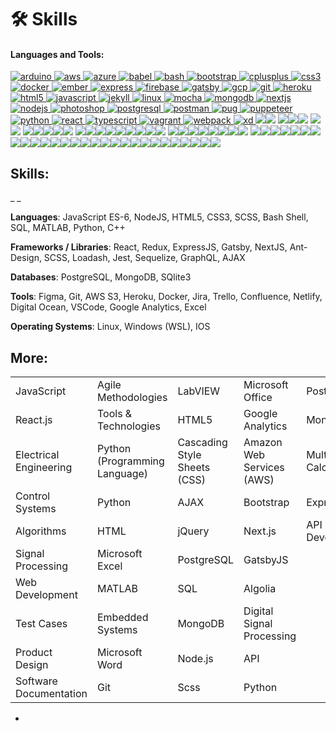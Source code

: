 # 🛠 Skills

#### Languages and Tools:

<mark style="color:blue;"></mark>[<mark style="color:blue;"></mark>![arduino](https://cdn.worldvectorlogo.com/logos/arduino-1.svg) <mark style="color:blue;"></mark>](https://www.arduino.cc)<mark style="color:blue;"></mark>[<mark style="color:blue;"></mark>![aws](https://raw.githubusercontent.com/devicons/devicon/master/icons/amazonwebservices/amazonwebservices-original-wordmark.svg) <mark style="color:blue;"></mark>](https://aws.amazon.com)<mark style="color:blue;"></mark>[<mark style="color:blue;"></mark>![azure](https://www.vectorlogo.zone/logos/microsoft\_azure/microsoft\_azure-icon.svg) <mark style="color:blue;"></mark>](https://azure.microsoft.com/en-in/)<mark style="color:blue;"></mark>[<mark style="color:blue;"></mark>![babel](https://www.vectorlogo.zone/logos/babeljs/babeljs-icon.svg) <mark style="color:blue;"></mark>](https://babeljs.io)<mark style="color:blue;"></mark>[<mark style="color:blue;"></mark>![bash](https://www.vectorlogo.zone/logos/gnu\_bash/gnu\_bash-icon.svg) <mark style="color:blue;"></mark>](https://www.gnu.org/software/bash/)<mark style="color:blue;"></mark>[<mark style="color:blue;"></mark>![bootstrap](https://raw.githubusercontent.com/devicons/devicon/master/icons/bootstrap/bootstrap-plain-wordmark.svg) <mark style="color:blue;"></mark>](https://getbootstrap.com)<mark style="color:blue;"></mark>[<mark style="color:blue;"></mark>![cplusplus](https://raw.githubusercontent.com/devicons/devicon/master/icons/cplusplus/cplusplus-original.svg) <mark style="color:blue;"></mark>](https://www.w3schools.com/cpp/)<mark style="color:blue;"></mark>[<mark style="color:blue;"></mark>![css3](https://raw.githubusercontent.com/devicons/devicon/master/icons/css3/css3-original-wordmark.svg) <mark style="color:blue;"></mark>](https://www.w3schools.com/css/)<mark style="color:blue;"></mark>[<mark style="color:blue;"></mark>![docker](https://raw.githubusercontent.com/devicons/devicon/master/icons/docker/docker-original-wordmark.svg) <mark style="color:blue;"></mark>](https://www.docker.com)<mark style="color:blue;"></mark>[ <mark style="color:blue;"></mark>](https://www.elastic.co)<mark style="color:blue;"></mark>[<mark style="color:blue;"></mark>![ember](https://raw.githubusercontent.com/devicons/devicon/master/icons/ember/ember-original-wordmark.svg) <mark style="color:blue;"></mark>](https://emberjs.com)<mark style="color:blue;"></mark>[<mark style="color:blue;"></mark>![express](https://raw.githubusercontent.com/devicons/devicon/master/icons/express/express-original-wordmark.svg) <mark style="color:blue;"></mark>](https://expressjs.com)<mark style="color:blue;"></mark>[<mark style="color:blue;"></mark>![firebase](https://www.vectorlogo.zone/logos/firebase/firebase-icon.svg) <mark style="color:blue;"></mark>](https://firebase.google.com)<mark style="color:blue;"></mark>[<mark style="color:blue;"></mark>![gatsby](https://www.vectorlogo.zone/logos/gatsbyjs/gatsbyjs-icon.svg) <mark style="color:blue;"></mark>](https://www.gatsbyjs.com)<mark style="color:blue;"></mark>[<mark style="color:blue;"></mark>![gcp](https://www.vectorlogo.zone/logos/google\_cloud/google\_cloud-icon.svg) <mark style="color:blue;"></mark>](https://cloud.google.com)<mark style="color:blue;"></mark>[<mark style="color:blue;"></mark>![git](https://www.vectorlogo.zone/logos/git-scm/git-scm-icon.svg) <mark style="color:blue;"></mark>](https://git-scm.com)<mark style="color:blue;"></mark>[<mark style="color:blue;"></mark>![heroku](https://www.vectorlogo.zone/logos/heroku/heroku-icon.svg) <mark style="color:blue;"></mark>](https://heroku.com)<mark style="color:blue;"></mark>[<mark style="color:blue;"></mark>![html5](https://raw.githubusercontent.com/devicons/devicon/master/icons/html5/html5-original-wordmark.svg) <mark style="color:blue;"></mark>](https://www.w3.org/html/)<mark style="color:blue;"></mark>[<mark style="color:blue;"></mark>![javascript](https://raw.githubusercontent.com/devicons/devicon/master/icons/javascript/javascript-original.svg) <mark style="color:blue;"></mark>](https://developer.mozilla.org/en-US/docs/Web/JavaScript)<mark style="color:blue;"></mark>[<mark style="color:blue;"></mark>![jekyll](https://www.vectorlogo.zone/logos/jekyllrb/jekyllrb-icon.svg) <mark style="color:blue;"></mark>](https://jekyllrb.com)<mark style="color:blue;"></mark>[<mark style="color:blue;"></mark>![linux](https://raw.githubusercontent.com/devicons/devicon/master/icons/linux/linux-original.svg) <mark style="color:blue;"></mark>](https://www.linux.org)<mark style="color:blue;"></mark>[<mark style="color:blue;"></mark>![mocha](https://www.vectorlogo.zone/logos/mochajs/mochajs-icon.svg) <mark style="color:blue;"></mark>](https://mochajs.org)<mark style="color:blue;"></mark>[<mark style="color:blue;"></mark>![mongodb](https://raw.githubusercontent.com/devicons/devicon/master/icons/mongodb/mongodb-original-wordmark.svg) <mark style="color:blue;"></mark>](https://www.mongodb.com)<mark style="color:blue;"></mark>[<mark style="color:blue;"></mark>![nextjs](https://cdn.worldvectorlogo.com/logos/nextjs-3.svg) <mark style="color:blue;"></mark>](https://nextjs.org)<mark style="color:blue;"></mark>[<mark style="color:blue;"></mark>![nodejs](https://raw.githubusercontent.com/devicons/devicon/master/icons/nodejs/nodejs-original-wordmark.svg) <mark style="color:blue;"></mark>](https://nodejs.org)<mark style="color:blue;"></mark>[<mark style="color:blue;"></mark>![photoshop](https://raw.githubusercontent.com/devicons/devicon/master/icons/photoshop/photoshop-line.svg) <mark style="color:blue;"></mark>](https://www.photoshop.com/en)<mark style="color:blue;"></mark>[<mark style="color:blue;"></mark>![postgresql](https://raw.githubusercontent.com/devicons/devicon/master/icons/postgresql/postgresql-original-wordmark.svg) <mark style="color:blue;"></mark>](https://www.postgresql.org)<mark style="color:blue;"></mark>[<mark style="color:blue;"></mark>![postman](https://www.vectorlogo.zone/logos/getpostman/getpostman-icon.svg) <mark style="color:blue;"></mark>](https://postman.com)<mark style="color:blue;"></mark>[<mark style="color:blue;"></mark>![pug](https://cdn.worldvectorlogo.com/logos/pug.svg) <mark style="color:blue;"></mark>](https://pugjs.org)<mark style="color:blue;"></mark>[<mark style="color:blue;"></mark>![puppeteer](https://www.vectorlogo.zone/logos/pptrdev/pptrdev-official.svg) <mark style="color:blue;"></mark>](https://github.com/puppeteer/puppeteer)<mark style="color:blue;"></mark>[<mark style="color:blue;"></mark>![python](https://raw.githubusercontent.com/devicons/devicon/master/icons/python/python-original.svg) <mark style="color:blue;"></mark>](https://www.python.org)<mark style="color:blue;"></mark>[<mark style="color:blue;"></mark>![react](https://raw.githubusercontent.com/devicons/devicon/master/icons/react/react-original-wordmark.svg) <mark style="color:blue;"></mark>](https://reactjs.org)<mark style="color:blue;"></mark>[<mark style="color:blue;"></mark>![typescript](https://raw.githubusercontent.com/devicons/devicon/master/icons/typescript/typescript-original.svg) <mark style="color:blue;"></mark>](https://www.typescriptlang.org)<mark style="color:blue;"></mark>[<mark style="color:blue;"></mark>![vagrant](https://www.vectorlogo.zone/logos/vagrantup/vagrantup-icon.svg) <mark style="color:blue;"></mark>](https://www.vagrantup.com)<mark style="color:blue;"></mark>[<mark style="color:blue;"></mark>![webpack](https://raw.githubusercontent.com/devicons/devicon/d00d0969292a6569d45b06d3f350f463a0107b0d/icons/webpack/webpack-original-wordmark.svg) <mark style="color:blue;"></mark>](https://webpack.js.org)<mark style="color:blue;"></mark>[<mark style="color:blue;"></mark>![xd](https://cdn.worldvectorlogo.com/logos/adobe-xd.svg) <mark style="color:blue;"></mark>](https://www.adobe.com/products/xd.html)<mark style="color:blue;"></mark>[<mark style="color:blue;"></mark>![](https://img.stackshare.io/service/7879/GraphiQL.png)<mark style="color:blue;"></mark>](https://stackshare.io/graphiql)<mark style="color:blue;"></mark>[<mark style="color:blue;"></mark>![](https://img.stackshare.io/package/14575/default\_490406fdda9dc75804913583bc9d0f6648768698.png)<mark style="color:blue;"></mark>](https://stackshare.io/nuget-node-js) <mark style="color:blue;"></mark>[<mark style="color:blue;"></mark>![](https://img.stackshare.io/service/1647/google-cloud-endpoints.png)<mark style="color:blue;"></mark>](https://stackshare.io/google-cloud-endpoints)<mark style="color:blue;"></mark>[<mark style="color:blue;"></mark>![](https://img.stackshare.io/service/7670/m3cEA33V\_400x400.jpg)<mark style="color:blue;"></mark>](https://stackshare.io/firebase-cloud-messaging)<mark style="color:blue;"></mark>[<mark style="color:blue;"></mark>![](https://img.stackshare.io/service/7374/react-redux.png)<mark style="color:blue;"></mark>](https://stackshare.io/react-redux) <mark style="color:blue;"></mark>[<mark style="color:blue;"></mark>![](https://img.stackshare.io/package/15892/default\_e0a4fb1126d7400f419f0931cf1669947a5bc552.png)<mark style="color:blue;"></mark>](https://stackshare.io/npm-jquery) <mark style="color:blue;"></mark>[<mark style="color:blue;"></mark>![](https://img.stackshare.io/service/1011/n1JRsFeB\_400x400.png)<mark style="color:blue;"></mark>](https://stackshare.io/nodejs) <mark style="color:blue;"></mark>[<mark style="color:blue;"></mark>![](https://img.stackshare.io/service/27/sBsvBbjY.png)<mark style="color:blue;"></mark>](https://stackshare.io/github)<mark style="color:blue;"></mark>[<mark style="color:blue;"></mark>![](https://img.stackshare.io/service/1209/javascript.jpeg)<mark style="color:blue;"></mark>](https://stackshare.io/javascript)<mark style="color:blue;"></mark>[<mark style="color:blue;"></mark>![](https://img.stackshare.io/service/993/pUBY5pVj.png)<mark style="color:blue;"></mark>](https://stackshare.io/python)<mark style="color:blue;"></mark>[<mark style="color:blue;"></mark>![](https://img.stackshare.io/service/1046/git.png)<mark style="color:blue;"></mark>](https://stackshare.io/git)<mark style="color:blue;"></mark>[<mark style="color:blue;"></mark>![](https://img.stackshare.io/service/1021/lxEKmMnB\_400x400.jpg)<mark style="color:blue;"></mark>](https://stackshare.io/jquery) <mark style="color:blue;"></mark>[<mark style="color:blue;"></mark>![](https://img.stackshare.io/service/586/n4u37v9t\_400x400.png)<mark style="color:blue;"></mark>](https://stackshare.io/docker)<mark style="color:blue;"></mark>[<mark style="color:blue;"></mark>![](https://img.stackshare.io/service/1020/OYIaJ1KK.png)<mark style="color:blue;"></mark>](https://stackshare.io/react)<mark style="color:blue;"></mark>![](https://img.stackshare.io/service/2538/kEpgHiC9.png)<mark style="color:blue;"></mark>[<mark style="color:blue;"></mark>![](https://img.stackshare.io/service/4202/Visual\_Studio\_Code\_logo.png)<mark style="color:blue;"></mark>](https://stackshare.io/visual-studio-code)<mark style="color:blue;"></mark>[<mark style="color:blue;"></mark>![](https://img.stackshare.io/service/64/cU74ahCn\_400x400.jpg)<mark style="color:blue;"></mark>](https://stackshare.io/google-analytics)<mark style="color:blue;"></mark>[<mark style="color:blue;"></mark>![](https://img.stackshare.io/service/995/K85ZWV2F.png)<mark style="color:blue;"></mark>](https://stackshare.io/java)<mark style="color:blue;"></mark>[<mark style="color:blue;"></mark>![](https://img.stackshare.io/service/675/RNiSRYOF\_400x400.jpg)<mark style="color:blue;"></mark>](https://stackshare.io/slack)<mark style="color:blue;"></mark>[<mark style="color:blue;"></mark>![](https://img.stackshare.io/service/1927/so-icon.png)<mark style="color:blue;"></mark>](https://stackshare.io/stack-overflow)<mark style="color:blue;"></mark>[<mark style="color:blue;"></mark>![](https://img.stackshare.io/service/4109/16407404782\_8b9c57eab3.jpg)<mark style="color:blue;"></mark>](https://stackshare.io/es6) <mark style="color:blue;"></mark>[<mark style="color:blue;"></mark>![](https://img.stackshare.io/service/148/default\_fd639832ff07e3b4f80afd816d82ce5e3b666ed2.jpg)<mark style="color:blue;"></mark>](https://stackshare.io/google-drive)<mark style="color:blue;"></mark>[<mark style="color:blue;"></mark>![](https://img.stackshare.io/service/1028/ASOhU5xJ.png)<mark style="color:blue;"></mark>](https://stackshare.io/postgresql)<mark style="color:blue;"></mark>[<mark style="color:blue;"></mark>![](https://img.stackshare.io/service/1030/leaf-360x360.png)<mark style="color:blue;"></mark>](https://stackshare.io/mongodb)<mark style="color:blue;"></mark>[<mark style="color:blue;"></mark>![](https://img.stackshare.io/service/250/logo.png)<mark style="color:blue;"></mark>](https://stackshare.io/wordpress)<mark style="color:blue;"></mark>[<mark style="color:blue;"></mark>![](https://img.stackshare.io/service/1120/lejvzrnlpb308aftn31u.png)<mark style="color:blue;"></mark>](https://stackshare.io/npm)<mark style="color:blue;"></mark>[<mark style="color:blue;"></mark>![](https://img.stackshare.io/service/3167/default\_2d280843054d533c0a56c573c2e47e2cc1105a88.jpg)<mark style="color:blue;"></mark>](https://stackshare.io/gmail)<mark style="color:blue;"></mark>[<mark style="color:blue;"></mark>![](https://img.stackshare.io/service/1453/icon\_IntelliJIDEA.png)<mark style="color:blue;"></mark>](https://stackshare.io/intellij-idea)<mark style="color:blue;"></mark>[<mark style="color:blue;"></mark>![](https://img.stackshare.io/service/1171/jCR2zNJV.png)<mark style="color:blue;"></mark>](https://stackshare.io/sass) <mark style="color:blue;"></mark>[<mark style="color:blue;"></mark>![](https://img.stackshare.io/service/6727/css.png)<mark style="color:blue;"></mark>](https://stackshare.io/css-3)<mark style="color:blue;"></mark>[<mark style="color:blue;"></mark>![](https://img.stackshare.io/service/1451/SR2hUhQN.png)<mark style="color:blue;"></mark>](https://stackshare.io/visual-studio)<mark style="color:blue;"></mark>[<mark style="color:blue;"></mark>![](https://img.stackshare.io/service/28/35O2KIRX\_400x400.jpg)<mark style="color:blue;"></mark>](https://stackshare.io/bitbucket)<mark style="color:blue;"></mark>[<mark style="color:blue;"></mark>![](https://img.stackshare.io/service/109/-CvHThPk\_400x400.jpg)<mark style="color:blue;"></mark>](https://stackshare.io/trello)<mark style="color:blue;"></mark>[<mark style="color:blue;"></mark>![](https://img.stackshare.io/service/1885/21\_d3cvM.png)<mark style="color:blue;"></mark>](https://stackshare.io/kubernetes)<mark style="color:blue;"></mark>[<mark style="color:blue;"></mark>![](https://img.stackshare.io/service/25/amazon-s3.png)<mark style="color:blue;"></mark>](https://stackshare.io/amazon-s3)<mark style="color:blue;"></mark>[<mark style="color:blue;"></mark>![](https://img.stackshare.io/service/880/lmalkclL.png)<mark style="color:blue;"></mark>](https://stackshare.io/gitlab)<mark style="color:blue;"></mark>[<mark style="color:blue;"></mark>![](https://img.stackshare.io/service/154/Qifq4jpS\_400x400.jpg)<mark style="color:blue;"></mark>](https://stackshare.io/jira)<mark style="color:blue;"></mark>[<mark style="color:blue;"></mark>![](https://img.stackshare.io/service/1652/googlemaps.png)<mark style="color:blue;"></mark>](https://stackshare.io/google-maps)<mark style="color:blue;"></mark>[<mark style="color:blue;"></mark>![](https://img.stackshare.io/service/116/cZLxNFZS.jpg)<mark style="color:blue;"></mark>](https://stackshare.io/firebase)<mark style="color:blue;"></mark>[<mark style="color:blue;"></mark>![](https://img.stackshare.io/service/642/default\_e4b167a79203cda8d1d1498b9bad4d531aae0dab.jpg)<mark style="color:blue;"></mark>](https://stackshare.io/sublime-text)<mark style="color:blue;"></mark>[<mark style="color:blue;"></mark>![](https://img.stackshare.io/service/1682/IMG\_4636.PNG)<mark style="color:blue;"></mark>](https://stackshare.io/webpack)<mark style="color:blue;"></mark>[<mark style="color:blue;"></mark>![](https://img.stackshare.io/service/774/vbox\_94px.png)<mark style="color:blue;"></mark>](https://stackshare.io/virtualbox)<mark style="color:blue;"></mark>[<mark style="color:blue;"></mark>![](https://img.stackshare.io/service/133/3wgIDj3j.png)<mark style="color:blue;"></mark>](https://stackshare.io/heroku)<mark style="color:blue;"></mark>[<mark style="color:blue;"></mark>![](https://img.stackshare.io/service/4074/13142323.png)<mark style="color:blue;"></mark>](https://stackshare.io/reduxjs)<mark style="color:blue;"></mark>[<mark style="color:blue;"></mark>![](https://img.stackshare.io/service/146/default\_a749061add5e2e82f96387f5b0155a588f961a09.jpg)<mark style="color:blue;"></mark>](https://stackshare.io/dropbox)<mark style="color:blue;"></mark>[<mark style="color:blue;"></mark>![](https://img.stackshare.io/service/1163/hashtag.png)<mark style="color:blue;"></mark>](https://stackshare.io/expressjs)<mark style="color:blue;"></mark>[<mark style="color:blue;"></mark>![](https://img.stackshare.io/service/1644/logo.png)<mark style="color:blue;"></mark>](https://stackshare.io/pycharm)<mark style="color:blue;"></mark>[<mark style="color:blue;"></mark>![](https://img.stackshare.io/service/769/5\_z16TbH\_400x400.jpg)<mark style="color:blue;"></mark>](https://stackshare.io/confluence)<mark style="color:blue;"></mark>[<mark style="color:blue;"></mark>![](https://img.stackshare.io/service/213/default\_88defae415fcb9cd0ac5d36c1ed27e74133c6287.jpg)<mark style="color:blue;"></mark>](https://stackshare.io/microsoft-azure)<mark style="color:blue;"></mark>[<mark style="color:blue;"></mark>![](https://img.stackshare.io/service/97/eW6tXeq3.png)<mark style="color:blue;"></mark>](https://stackshare.io/stripe)<mark style="color:blue;"></mark>[<mark style="color:blue;"></mark>![](https://img.stackshare.io/service/5137/xvWejEyc\_400x400.jpg)<mark style="color:blue;"></mark>](https://stackshare.io/google-adsense)<mark style="color:blue;"></mark>[<mark style="color:blue;"></mark>![](https://img.stackshare.io/service/340/skype.png)<mark style="color:blue;"></mark>](https://stackshare.io/skype)<mark style="color:blue;"></mark>[<mark style="color:blue;"></mark>![](https://img.stackshare.io/service/295/Onjxs6Lw\_400x400.jpg)<mark style="color:blue;"></mark>](https://stackshare.io/digitalocean)<mark style="color:blue;"></mark>[<mark style="color:blue;"></mark>![](https://img.stackshare.io/service/646/default\_abe7c8d88f6928ce412eff1e576c52119f8c03af.png)<mark style="color:blue;"></mark>](https://stackshare.io/notepad-plus-plus)<mark style="color:blue;"></mark>[<mark style="color:blue;"></mark>![](https://img.stackshare.io/service/1147/markdown.png)<mark style="color:blue;"></mark>](https://stackshare.io/markdown)<mark style="color:blue;"></mark>[<mark style="color:blue;"></mark>![](https://img.stackshare.io/service/1455/icon\_WebStorm.png)<mark style="color:blue;"></mark>](https://stackshare.io/webstorm)<mark style="color:blue;"></mark>[<mark style="color:blue;"></mark>![](https://img.stackshare.io/service/2739/-1wfGjNw.png)<mark style="color:blue;"></mark>](https://stackshare.io/babel)<mark style="color:blue;"></mark>

## **Skills:**

\_ \_

**Languages**: JavaScript ES-6, NodeJS, HTML5, CSS3, SCSS, Bash Shell, SQL, MATLAB, Python, C++

**Frameworks / Libraries**: React, Redux, ExpressJS, Gatsby, NextJS, Ant-Design, SCSS, Loadash, Jest, Sequelize, GraphQL, AJAX

**Databases**: PostgreSQL, MongoDB, SQlite3

**Tools**: Figma, Git, AWS S3, Heroku, Docker, Jira, Trello, Confluence, Netlify, Digital Ocean, VSCode, Google Analytics, Excel

**Operating Systems**: Linux, Windows (WSL), IOS

## More:

|                        |                               |                              |                           |                        |
| ---------------------- | ----------------------------- | ---------------------------- | ------------------------- | ---------------------- |
| JavaScript             | Agile Methodologies           | LabVIEW                      | Microsoft Office          | PostgreSQL             |
| React.js               | Tools & Technologies          | HTML5                        | Google Analytics          | MongoDB                |
| Electrical Engineering | Python (Programming Language) | Cascading Style Sheets (CSS) | Amazon Web Services (AWS) | Multivariable Calculus |
| Control Systems        | Python                        | AJAX                         | Bootstrap                 | Express.js             |
| Algorithms             | HTML                          | jQuery                       | Next.js                   | API Development        |
| Signal Processing      | Microsoft Excel               | PostgreSQL                   | GatsbyJS                  |                        |
| Web Development        | MATLAB                        | SQL                          | Algolia                   |                        |
| Test Cases             | Embedded Systems              | MongoDB                      | Digital Signal Processing |                        |
| Product Design         | Microsoft Word                | Node.js                      | API                       |                        |
| Software Documentation | Git                           | Scss                         | Python                    |                        |

*
